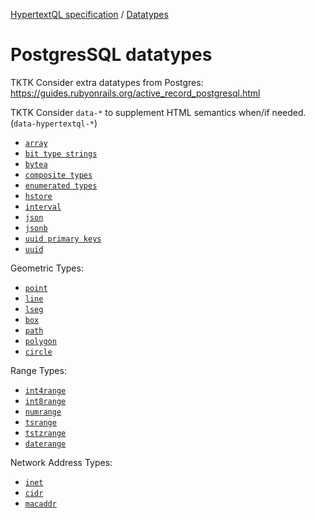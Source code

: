 [HypertextQL specification](../../../) / [Datatypes](../../)

# PostgresSQL datatypes

TKTK Consider extra datatypes from Postgres: https://guides.rubyonrails.org/active_record_postgresql.html

TKTK Consider `data-*` to supplement HTML semantics when/if needed. (`data-hypertextql-*`)

- [`array`](array.md)
- [`bit type strings`](bit_string_types.md)
- [`bytea`](bytea.md)
- [`composite types`](composite_types.md)
- [`enumerated types`](enumerated_types.md)
- [`hstore`](hstore.md)
- [`interval`](interval.md)
- [`json`](json.md)
- [`jsonb`](jsonb.md)
- [`uuid primary keys`](uuid_primary_keys.md)
- [`uuid`](uuid.md)

Geometric Types:

- [`point`](point.md)
- [`line`](line.md)
- [`lseg`](lseg.md)
- [`box`](box.md)
- [`path`](path.md)
- [`polygon`](polygon.md)
- [`circle`](circle.md)

Range Types:

- [`int4range`](int4range.md)
- [`int8range`](int8range.md)
- [`numrange`](numrange.md)
- [`tsrange`](tsrange.md)
- [`tstzrange`](tstzrange.md)
- [`daterange`](daterange.md)

Network Address Types:

- [`inet`](inet.md)
- [`cidr`](cidr.md)
- [`macaddr`](macaddr.md)
